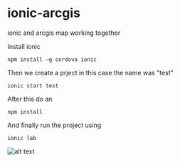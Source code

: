 # ionic-arcgis
ionic and arcgis map working together 

Install ionic 

```npm install –g cordova ionic```

Then we create a prject in this case the name was "test"

```ionic start test```

After this do an 

```npm install```

And finally run the project using

```ionic lab```

![alt text](https://github.com/ixshelescamilla/ionic-arcgis/blob/master/ionic_arcgis.png)
